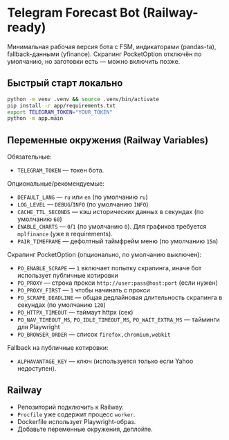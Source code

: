 # Telegram Forecast Bot (Railway-ready)

Минимальная рабочая версия бота с FSM, индикаторами (pandas-ta), fallback-данными (yfinance).
Скрапинг PocketOption отключён по умолчанию, но заготовки есть — можно включить позже.

## Быстрый старт локально

```bash
python -m venv .venv && source .venv/bin/activate
pip install -r app/requirements.txt
export TELEGRAM_TOKEN="YOUR_TOKEN"
python -m app.main
```

## Переменные окружения (Railway Variables)

Обязательные:
- `TELEGRAM_TOKEN` — токен бота.

Опциональные/рекомендуемые:
- `DEFAULT_LANG` — `ru` или `en` (по умолчанию `ru`)
- `LOG_LEVEL` — `DEBUG`/`INFO` (по умолчанию `INFO`)
- `CACHE_TTL_SECONDS` — кэш исторических данных в секундах (по умолчанию `60`)
- `ENABLE_CHARTS` — `0`/`1` (по умолчанию `0`). Для графиков требуется `mplfinance` (уже в requirements).
- `PAIR_TIMEFRAME` — дефолтный таймфрейм меню (по умолчанию `15m`)

Скрапинг PocketOption (опционально, по умолчанию выключен):
- `PO_ENABLE_SCRAPE` — `1` включает попытку скрапинга, иначе бот использует публичные котировки
- `PO_PROXY` — строка прокси `http://user:pass@host:port` (если нужен)
- `PO_PROXY_FIRST` — `1` чтобы начинать с прокси
- `PO_SCRAPE_DEADLINE` — общая дедлайновая длительность скрапинга в секундах (по умолчанию `120`)
- `PO_HTTPX_TIMEOUT` — таймаут httpx (сек)
- `PO_NAV_TIMEOUT_MS`, `PO_IDLE_TIMEOUT_MS`, `PO_WAIT_EXTRA_MS` — тайминги для Playwright
- `PO_BROWSER_ORDER` — список `firefox,chromium,webkit`

Fallback на публичные котировки:
- `ALPHAVANTAGE_KEY` — ключ (используется только если Yahoo недоступен).

## Railway

- Репозиторий подключить к Railway.
- `Procfile` уже содержит процесс `worker`.
- Dockerfile использует Playwright-образ.
- Добавьте переменные окружения, деплойте.
